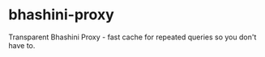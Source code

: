 # bhashini-proxy
Transparent Bhashini Proxy - fast cache for repeated queries so you don't have to.
